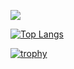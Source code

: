 ![](https://media.tenor.com/tD7OYvf0DXcAAAAC/80s-retro.gif)

[![Top Langs](https://github-readme-stats.vercel.app/api/top-langs/?username=fusion407&layout=compact&langs_count=8)](https://github.com/anuraghazra/github-readme-stats)

[![trophy](https://github-profile-trophy.vercel.app/?username=fusion407&rank=-C,-?&theme=alduin)](https://github.com/ryo-ma/github-profile-trophy)


